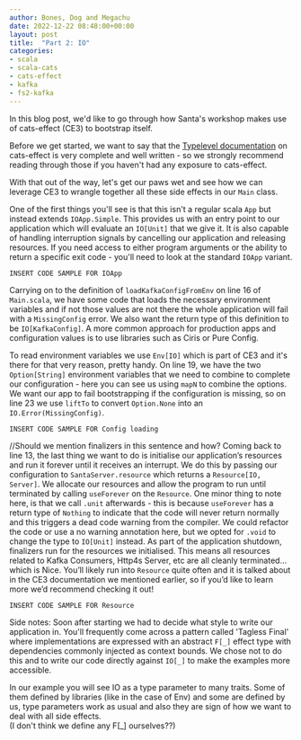 ```yaml
---
author: Bones, Dog and Megachu
date: 2022-12-22 08:48:00+00:00
layout: post
title:  "Part 2: IO"
categories:
- scala
- scala-cats
- cats-effect
- kafka
- fs2-kafka
---
```


In this blog post, we'd like to go through how Santa's workshop makes use of cats-effect (CE3) to bootstrap itself.

Before we get started, we want to say that the [Typelevel documentation](https://typelevel.org/cats-effect/docs/tutorial) on cats-effect is very complete and well written - so we strongly recommend reading through those if you haven't had any exposure to cats-effect.

With that out of the way, let's get our paws wet and see how we can leverage CE3 to wrangle together all these side effects in our `Main` class.

One of the first things you'll see is that this isn't a regular scala `App` but instead extends `IOApp.Simple`.
This provides us with an entry point to our application which will evaluate an `IO[Unit]` that we give it.
It is also capable of handling interruption signals by cancelling our application and releasing resources.
If you need access to either program arguments or the ability to return a specific exit code - you'll need to look at the standard `IOApp` variant.

```
INSERT CODE SAMPLE FOR IOApp
```

Carrying on to the definition of `loadKafkaConfigFromEnv` on line 16 of `Main.scala`, we have some code that loads the necessary environment variables and if not those values are not there the whole application will fail with a `MissingConfig` error. We also want the return type of this definition to be `IO[KafkaConfig]`. A more common approach for production apps and configuration values is to use libraries such as Ciris or Pure Config.

To read environment variables we use `Env[IO]` which is part of CE3 and it's there for that very reason, pretty handy. On line 19, we have the two `Option[String]` environment variables that we need to combine to complete our configuration - here you can see us using `mapN` to combine the options. We want our app to fail bootstrapping if the configuration is missing, so on line 23 we use `liftTo` to convert `Option.None` into an `IO.Error(MissingConfig)`.

```
INSERT CODE SAMPLE FOR Config loading
```

//Should we mention finalizers in this sentence and how?
Coming back to line 13, the last thing we want to do is initialise our application’s resources and run it forever until it receives an interrupt.
We do this by passing our configuration to `SantaServer.resource` which returns a `Resource[IO, Server]`. We allocate our resources and allow the program to run until terminated by calling `useForever` on the `Resource`. One minor thing to note here, is that we call `.unit` afterwards - this is because `useForever` has a return type of `Nothing` to indicate that the code will never return normally and this triggers a dead code warning from the compiler. We could refactor the code or use a no warning annotation here, but we opted for `.void` to change the type to `IO[Unit]` instead.
As part of the application shutdown, finalizers run for the resources we initialised. This means all resources related to Kafka Consumers, Http4s Server, etc are all cleanly terminated… which is Nice. You’ll likely run into `Resource` quite often and it is talked about in the CE3 documentation we mentioned earlier, so if you’d like to learn more we’d recommend checking it out!

```
INSERT CODE SAMPLE FOR Resource
```

Side notes:
Soon after starting we had to decide what style to write our application in. You'll frequently come across a pattern called 'Tagless Final' where implementations are expressed with an abstract `F[_]` effect type with dependencies commonly injected as context bounds.
We chose not to do this and to write our code directly against `IO[_]` to make the examples more accessible.

In our example you will see IO as a type parameter to many traits. Some of them defined by libraries (like in the case of Env) and some are defined by us, type parameters work as usual and also they are sign of how we want to deal with all side effects.  
(I don't think we define any F[_] ourselves??)
